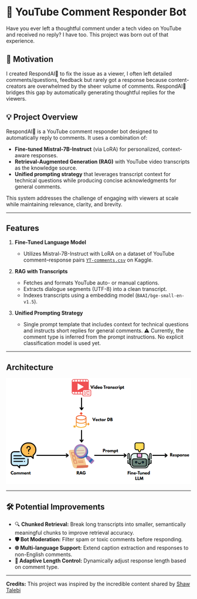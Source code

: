 # 🤖 YouTube Comment Responder Bot


Have you ever left a thoughtful comment under a tech video on YouTube and received no reply? I have too. This project was born out of that experience.


## 📌 Motivation

I created RespondAI🤖 to fix the issue as a viewer, I often left detailed comments/questions, feedback but rarely got a response because content-creators are overwhelmed by the sheer volume of comments. RespondAI🤖 bridges this gap by automatically generating thoughtful replies for the viewers.

## 💡 Project Overview

RespondAI🤖 is a YouTube comment responder bot designed to automatically reply to comments. It uses a combination of:

* **Fine-tuned Mistral-7B-Instruct** (via LoRA) for personalized, context-aware responses.
* **Retrieval-Augmented Generation (RAG)** with YouTube video transcripts as the knowledge source.
* **Unified prompting strategy** that leverages transcript context for technical questions while producing concise acknowledgments for general comments.

This system addresses the challenge of engaging with viewers at scale while maintaining relevance, clarity, and brevity.

---

## Features

1. **Fine-Tuned Language Model**

   * Utilizes Mistral-7B-Instruct with LoRA on a dataset of YouTube comment–response pairs [`YT-comments.csv`](https://github.com/ShawhinT/YouTube-Blog/blob/main/LLMs/qlora/data/YT-comments.csv) on Kaggle.
2. **RAG with Transcripts**

   * Fetches and formats YouTube auto- or manual captions.
   * Extracts dialogue segments (UTF-8) into a clean transcript.
   * Indexes transcripts using a embedding model (`BAAI/bge-small-en-v1.5`).
3. **Unified Prompting Strategy**

   * Single prompt template that includes context for technical questions and instructs short replies for general comments.
⚠️ Currently, the comment type is inferred from the prompt instructions. No explicit classification model is used yet.

---

## Architecture

![Architecture Diagram](overview.png)

---

## 🛠️ Potential Improvements

* 🔍 **Chunked Retrieval:** Break long transcripts into smaller, semantically meaningful chunks to improve retrieval accuracy.
* **🛡️ Bot Moderation:** Filter spam or toxic comments before responding.
* **🌐 Multi-language Support:** Extend caption extraction and responses to non-English comments.
* **📏 Adaptive Length Control:** Dynamically adjust response length based on comment type.

---


**Credits:** This project was inspired by the incredible content shared by [Shaw Talebi](https://medium.com/data-science/qlora-how-to-fine-tune-an-llm-on-a-single-gpu-4e44d6b5be32)
